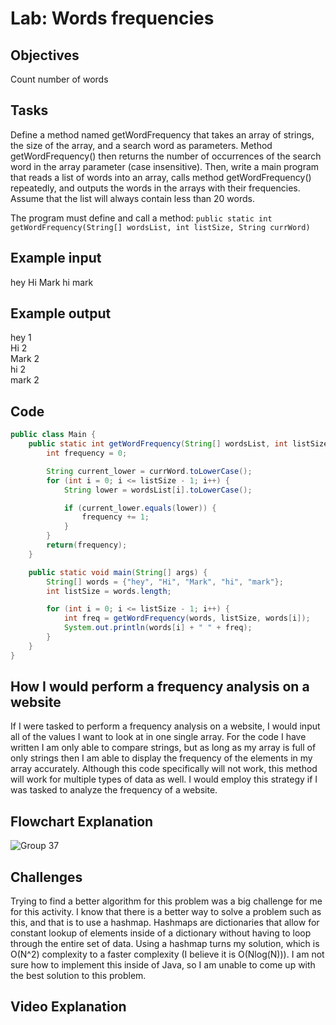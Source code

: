 # Lab: Words frequencies

## Objectives
Count number of words

## Tasks
Define a method named getWordFrequency that takes an array of strings, the size of the array, and a search word as parameters. 
Method getWordFrequency() then returns the number of occurrences of the search word in the array parameter (case insensitive). 
Then, write a main program that reads a list of words into an array, calls method getWordFrequency() repeatedly, and outputs the words 
in the arrays with their frequencies. Assume that the list will always contain less than 20 words.

The program must define and call a method:
```public static int getWordFrequency(String[] wordsList, int listSize, String currWord)```

## Example input
hey Hi Mark hi mark

## Example output
hey 1  
Hi 2    
Mark 2   
hi 2   
mark 2   

## Code 
```java
public class Main {
    public static int getWordFrequency(String[] wordsList, int listSize, String currWord) {
        int frequency = 0;

        String current_lower = currWord.toLowerCase();
        for (int i = 0; i <= listSize - 1; i++) {
            String lower = wordsList[i].toLowerCase();

            if (current_lower.equals(lower)) {
                frequency += 1;
            }
        }
        return(frequency);
    }

    public static void main(String[] args) {
        String[] words = {"hey", "Hi", "Mark", "hi", "mark"};
        int listSize = words.length;

        for (int i = 0; i <= listSize - 1; i++) {
            int freq = getWordFrequency(words, listSize, words[i]);
            System.out.println(words[i] + " " + freq);
        }
    }
}
```
## How I would perform a frequency analysis on a website
If I were tasked to perform a frequency analysis on a website, I would input all of the values I want to look at in one single array. For the code I have written I am only able to compare strings, but as long as my array is full of only strings then I am able to display the frequency of the elements in my array accurately. Although this code specifically will not work, this method will work for multiple types of data as well. I would employ this strategy if I was tasked to analyze the frequency of a website.

## Flowchart Explanation
![Group 37](https://github.com/user-attachments/assets/48cd51f9-6aa0-42c5-a258-c12948745f97)

## Challenges
Trying to find a better algorithm for this problem was a big challenge for me for this activity. I know that there is a better way to solve a problem such as this, and that is to use a hashmap. Hashmaps are dictionaries that allow for constant lookup of elements inside of a dictionary without having to loop through the entire set of data. Using a hashmap turns my solution, which is O(N^2) complexity to a faster complexity (I believe it is O(Nlog(N))). I am not sure how to implement this inside of Java, so I am unable to come up with the best solution to this problem.

## Video Explanation

